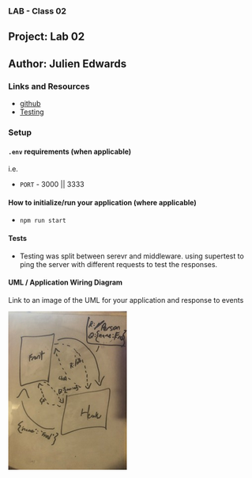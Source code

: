 ### LAB - Class 02

## Project: Lab 02
## Author: Julien Edwards

### Links and Resources

- [github](https://github.com/TrunkOfUkuleles/basic-express-server/pull/2)
- [Testing](https://github.com/TrunkOfUkuleles/basic-express-server/actions/runs/769292720) 


### Setup

#### `.env` requirements (when applicable)

i.e.

- `PORT` - 3000 || 3333


#### How to initialize/run your application (where applicable)

- `npm run start`

#### Tests

- Testing was split between serevr and middleware. using supertest to ping the server with different requests to test the responses.

#### UML / Application Wiring Diagram

Link to an image of the UML for your application and response to events

![UML](./assets/IMG_5763.jpg)
